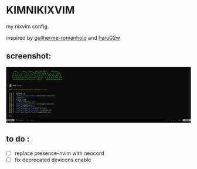 # KIMNIKIXVIM

my nixvim config. 

inspired by [guilherme-romanholo](https://github.com/guilherme-romanholo/) and [haru02w](https://github.com/haru02w/)


## screenshot:
![screencap](/screenshot.png "nixvim screencap")

## to do : 
- [ ] replace presence-nvim with neocord
- [ ] fix deprecated devicons.enable
